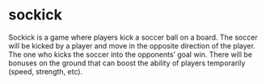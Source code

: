 # sockick
Sockick is a game where players kick a soccer ball on a board. The soccer will be kicked by a player and move in the opposite direction of the player. The one who kicks the soccer into the opponents’ goal win. There will be bonuses on the ground that can boost the ability of players temporarily (speed, strength, etc). 
